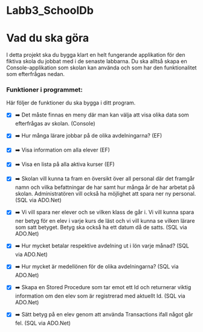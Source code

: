 # Labb3_SchoolDb

# Vad du ska göra

I detta projekt ska du bygga klart en helt fungerande applikation för den fiktiva skola du jobbat med i de senaste labbarna. Du ska alltså skapa en Console-applikation som skolan kan använda och som har den funktionalitet som efterfrågas nedan.

### Funktioner i programmet:

Här följer de funktioner du ska bygga i ditt program.


- [X] ➡️ Det måste finnas en meny där man kan välja att visa olika data som efterfrågas av skolan. (Console)

- [X] ➡️ Hur många lärare jobbar på de olika avdelningarna? (EF)

- [X] ➡️ Visa information om alla elever (EF)

- [X] ➡️ Visa en lista på alla aktiva kurser (EF)

- [X] ➡️ Skolan vill kunna ta fram en översikt över all personal där det framgår namn och vilka befattningar de har samt hur många år de har arbetat på skolan. Administratören vill också ha möjlighet att spara ner ny personal. (SQL via ADO.Net)

- [X] ➡️ Vi vill spara ner elever och se vilken klass de går i. Vi vill kunna spara ner betyg för en elev i varje kurs de läst och vi vill kunna se vilken lärare som satt betyget. Betyg ska också ha ett datum då de satts. (SQL via ADO.Net)

- [X] ➡️ Hur mycket betalar respektive avdelning ut i lön varje månad? (SQL via ADO.Net)

- [X] ➡️ Hur mycket är medellönen för de olika avdelningarna? (SQL via ADO.Net)

- [X] ➡️ Skapa en Stored Procedure som tar emot ett Id och returnerar viktig information om den elev som är registrerad med aktuellt Id. (SQL via ADO.Net)

- [X] ➡️ Sätt betyg på en elev genom att använda Transactions ifall något går fel. (SQL via ADO.Net)
